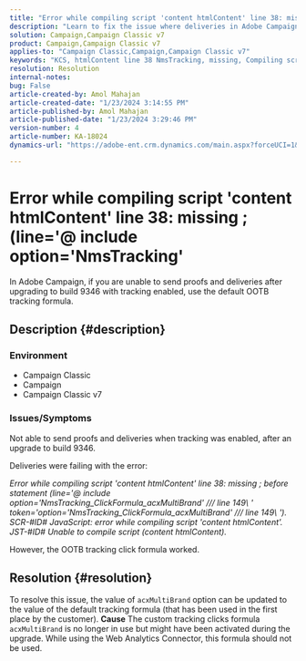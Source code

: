 ```yaml
---
title: "Error while compiling script 'content htmlContent' line 38: missing ; (line='@ include option='NmsTracking'"
description: "Learn to fix the issue where deliveries in Adobe Campaign are failing with 'Unable to compile' error. Use default tracking formula."
solution: Campaign,Campaign Classic v7
product: Campaign,Campaign Classic v7
applies-to: "Campaign Classic,Campaign,Campaign Classic v7"
keywords: "KCS, htmlContent line 38 NmsTracking, missing, Compiling script, Campaign, Campaign Classic"
resolution: Resolution
internal-notes: 
bug: False
article-created-by: Amol Mahajan
article-created-date: "1/23/2024 3:14:55 PM"
article-published-by: Amol Mahajan
article-published-date: "1/23/2024 3:29:46 PM"
version-number: 4
article-number: KA-18024
dynamics-url: "https://adobe-ent.crm.dynamics.com/main.aspx?forceUCI=1&pagetype=entityrecord&etn=knowledgearticle&id=49f60928-02ba-ee11-a569-6045bd006c82"

---
```

# Error while compiling script 'content htmlContent' line 38: missing ; (line='@ include option='NmsTracking'


In Adobe Campaign, if you are unable to send proofs and deliveries after upgrading to build 9346 with tracking enabled, use the default OOTB tracking formula.

## Description {#description}


### <b>Environment</b>

- Campaign Classic
- Campaign
- Campaign Classic v7




### <b>Issues/Symptoms</b>

Not able to send proofs and deliveries when tracking was enabled, after an upgrade to build 9346.

Deliveries were failing with the error:

*Error while compiling script 'content htmlContent' line 38: missing ; before statement (line='@ include option='NmsTracking_ClickFormula_acxMultiBrand' /// line 149\ ' token='option='NmsTracking_ClickFormula_acxMultiBrand' /// line 149\ '). SCR-#ID# JavaScript: error while compiling script 'content htmlContent'. JST-#ID# Unable to compile script (content htmlContent).*

However, the OOTB tracking click formula worked.


## Resolution {#resolution}


To resolve this issue, the value of `acxMultiBrand` option can be updated to the value of the default tracking formula (that has been used in the first place by the customer).
<b>Cause</b>
The custom tracking clicks formula `acxMultiBrand` is no longer in use but might have been activated during the upgrade. While using the Web Analytics Connector, this formula should not be used.






